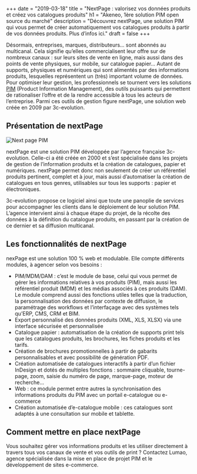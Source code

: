 +++
date = "2019-03-18"
title = "NextPage : valorisez vos données produits et créez vos catalogues produits"
h1 = "Akeneo, 1ère solution PIM open source du marché"
description = "Découvrez nextPage, une solution PIM qui vous permet de créer automatiquement vos catalogues produits à partir de vos données produits. Plus d’infos ici."
draft = false
+++

Désormais, entreprises, marques, distributeurs… sont abonnés au multicanal. Cela signifie qu’elles commercialisent leur offre sur de nombreux canaux : sur leurs sites de vente en ligne, mais aussi dans des points de vente physiques, sur mobile, sur catalogue papier… Autant de supports, physiques et numériques qui sont alimentés par des informations produits, lesquelles représentent un (très) important volume de données. Pour optimiser leur gestion, les professionnels se tournent vers les solutions [PIM](/ecommerce/cms/magento/pim/) (Product Information Management), des outils puissants qui permettent de rationaliser l’offre et de la rendre accessible à tous les acteurs de l’entreprise. Parmi ces outils de gestion figure nextPage, une solution web créée en 2009 par 3c-evolution.

## Présentation de nextPage

<img class="animate zoomIn margin-auto" src="/images/pim/nextpage-pim.png" alt="Next page PIM" />

nextPage est une solution PIM développée par l’agence française 3c-evolution. Celle-ci a été créée en 2000 et s’est spécialisée dans les projets de gestion de l’information produits et la création de catalogues, papier et numériques. nextPage permet donc non seulement de créer un référentiel produits pertinent, complet et à jour, mais aussi d’automatiser la création de catalogues en tous genres, utilisables sur tous les supports : papier et électroniques.

3c-evolution propose ce logiciel ainsi que toute une panoplie de services pour accompagner les clients dans le déploiement de leur solution PIM. L’agence intervient ainsi à chaque étape du projet, de la récolte des données à la définition du catalogue produits, en passant par la création de ce dernier et sa diffusion multicanal.

## Les fonctionnalités de nextPage

nexPage est une solution 100 % web et modulable. Elle compte différents modules, à agencer selon vos besoins :

-	PIM/MDM/DAM : c’est le module de base, celui qui vous permet de gérer les informations relatives à vos produits (PIM), mais aussi les référentiel produit (MDM) et les médias associés à ces produits (DAM). Le module comprend aussi des fonctions utiles telles que la traduction, la personnalisation des données par contexte de diffusion, le paramétrage des workflows et l’interfaçage avec des systèmes tels qu’ERP, CMS, CRM et BIM.
-	Export personnalisé des données produits (XML, XLS, XLSX) via une interface sécurisée et personnalisée
-	Catalogue papier : automatisation de la création de supports print tels que les catalogues produits, les brochures, les fiches produits et les tarifs.
-	Création de brochures promotionnelles à partir de gabarits personnalisables et avec possibilité de génération PDF.
-	Création automatisée de catalogues interactifs à partir d’un fichier InDesign et dotés de multiples fonctions : sommaire cliquable, tourne-page, zoom, saisie du numéro de page, marque-page, moteur de recherche…
-	Web : ce module permet entre autres la synchronisation des informations produits du PIM avec un portail e-catalogue ou e-commerce 
-	Création automatisée d’e-catalogue mobile : ces catalogues sont adaptés à une consultation sur mobile et tablette.

## Comment mettre en place nextPage

Vous souhaitez gérer vos informations produits et les utiliser directement à travers tous vos canaux de vente et vos outils de print ? Contactez Lumao, agence spécialisée dans la mise en place de projet PIM et le développement de sites e-commerce.